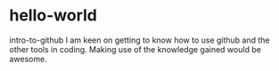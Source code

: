 # hello-world
intro-to-github
I am keen on getting to know how to use github and the other tools in coding.
Making use of the knowledge gained would be awesome.  
